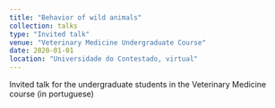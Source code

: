 ```yaml
---
title: "Behavior of wild animals"
collection: talks
type: "Invited talk"
venue: "Veterinary Medicine Undergraduate Course"
date: 2020-01-01
location: "Universidade do Contestado, virtual"
---
```


Invited talk for the undergraduate students in the Veterinary Medicine course (in portuguese)
